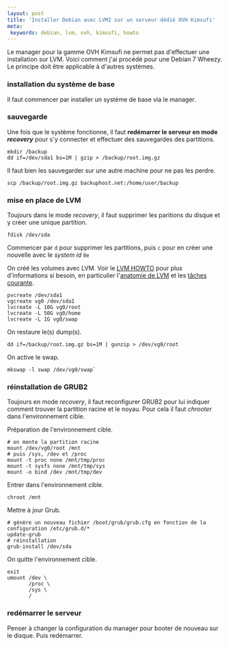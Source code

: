 ```yaml
---
layout: post
title: 'Installer Debian avec LVM2 sur un serveur dédié OVH Kimsufi'
meta:
 keywords: debian, lvm, ovh, kimsufi, howto
---
```


Le manager pour la gamme OVH Kimsufi ne permet pas d'effectuer une installation sur LVM. Voici comment j'ai procédé pour une Debian 7 Wheezy. Le principe doit être applicable à d'autres systèmes.

### installation du système de base

Il faut commencer par installer un système de base via le manager. 

### sauvegarde 

Une fois que le système fonctionne, il faut **redémarrer le serveur en mode _recovery_** pour s'y connecter et effectuer des sauvegardes des partitions. 

    mkdir /backup
    dd if=/dev/sda1 bs=1M | gzip > /backup/root.img.gz

Il faut bien les sauvegarder sur une autre machine pour ne pas les perdre. 

    scp /backup/root.img.gz backuphost.net:/home/user/backup

### mise en place de LVM

Toujours dans le mode _recovery_, il faut supprimer les paritions du disque et y créer une unique partition.

    fdisk /dev/sda

Commencer par `d` pour supprimer les partitions,
puis `c` pour en créer une nouvelle avec le _system id_ `8e`

On créé les volumes avec LVM. Voir le [LVM HOWTO](http://tldp.org/HOWTO/LVM-HOWTO/) pour plus d'informations si besoin, en particulier l'[anatomie de LVM](http://tldp.org/HOWTO/LVM-HOWTO/anatomy.html) et les [tâches courante](http://tldp.org/HOWTO/LVM-HOWTO/commontask.html).

    pvcreate /dev/sda1
    vgcreate vg0 /dev/sda1
    lvcreate -L 10G vg0/root
    lvcreate -L 50G vg0/home
    lvcreate -L 1G vg0/swap

On restaure le(s) dump(s).

    dd if=/backup/root.img.gz bs=1M | gunzip > /dev/vg0/root

On active le swap.

    mkswap -l swap /dev/vg0/swap`

### réinstallation de GRUB2

Toujours en mode _recovery_, il faut reconfigurer GRUB2 pour lui indiquer comment trouver la partition racine et le noyau. Pour cela il faut _chrooter_ dans l'environnement cible.

Préparation de l'environnement cible.

    # on monte la partition racine
    mount /dev/vg0/root /mnt
    # puis /sys, /dev et /proc
    mount -t proc none /mnt/tmp/proc
    mount -t sysfs none /mnt/tmp/sys
    mount -o bind /dev /mnt/tmp/dev

Entrer dans l'environnement cible.

    chroot /mnt

Mettre à jour Grub.

    # génère un nouveau fichier /boot/grub/grub.cfg en fonction de la configuration /etc/grub.d/*
    update-grub
    # réinstallation
    grub-install /dev/sda

On quitte l'environnement cible.

    exit
    umount /dev \
           /proc \
           /sys \
           /

### redémarrer le serveur

Penser à changer la configuration du manager pour booter de nouveau sur le disque.
Puis redémarrer.

